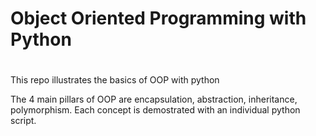 # Object Oriented Programming with Python

#
This repo illustrates the basics of OOP with python

The 4 main pillars of OOP are encapsulation, abstraction, inheritance, polymorphism. Each concept is demostrated with an individual python script.
